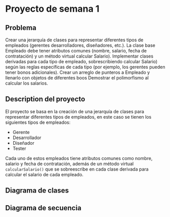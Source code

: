 # Proyecto de semana 1

## Problema

Crear una jerarquía de clases para representar diferentes tipos de empleados (gerentes desarrolladores, diseñadores, etc.). La clase base Empleado debe tener atributos comunes (nombre, salario, fecha de contratación) y un método virtual calcular Salario).
Implementar clases derivadas para cada tipo de empleado, sobrescribiendo calcular Salario) según las reglas específicas de cada tipo (por ejemplo, los gerentes pueden tener bonos adicionales).
Crear un arreglo de punteros a Empleado y llenarlo con objetos de diferentes boos Demostrar el polimorfismo al calcular los salarios.


## Description del proyecto

El proyecto se basa en la creación de una jerarquía de clases para representar diferentes tipos de empleados, en este caso se tienen los siguientes tipos de empleados:

- Gerente
- Desarrollador
- Diseñador
- Tester

Cada uno de estos empleados tiene atributos comunes como nombre, salario y fecha de contratación, además de un método virtual `calcularSalario()` que se sobreescribe en cada clase derivada para calcular el salario de cada empleado.

## Diagrama de clases


## Diagrama de secuencia


